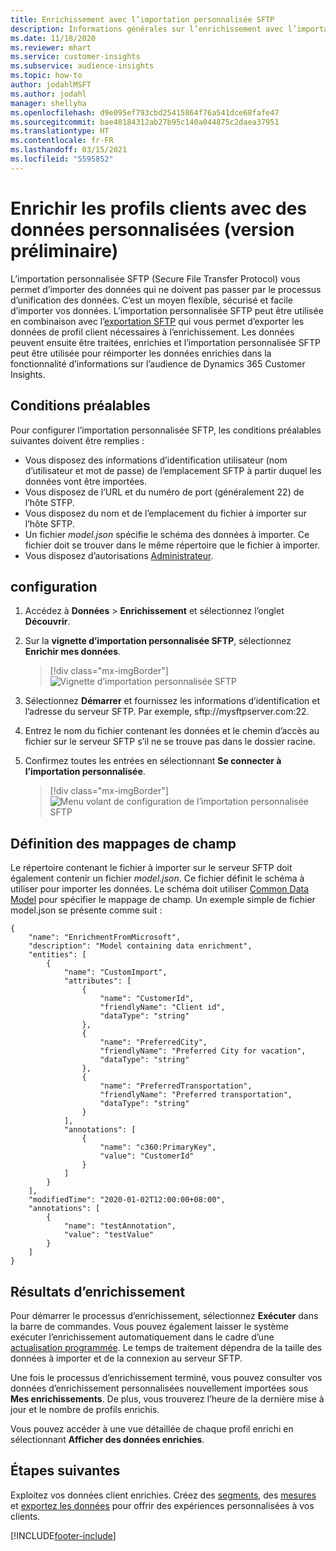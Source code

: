 ```yaml
---
title: Enrichissement avec l’importation personnalisée SFTP
description: Informations générales sur l’enrichissement avec l’importation personnalisée SFTP.
ms.date: 11/18/2020
ms.reviewer: mhart
ms.service: customer-insights
ms.subservice: audience-insights
ms.topic: how-to
author: jodahlMSFT
ms.author: jodahl
manager: shellyha
ms.openlocfilehash: d9e095ef793cbd25415864f76a541dce68fafe47
ms.sourcegitcommit: bae40184312ab27b95c140a044875c2daea37951
ms.translationtype: HT
ms.contentlocale: fr-FR
ms.lasthandoff: 03/15/2021
ms.locfileid: "5595852"
---
```

# <a name="enrich-customer-profiles-with-custom-data-preview"></a>Enrichir les profils clients avec des données personnalisées (version préliminaire)

L’importation personnalisée SFTP (Secure File Transfer Protocol) vous permet d’importer des données qui ne doivent pas passer par le processus d’unification des données. C’est un moyen flexible, sécurisé et facile d’importer vos données. L’importation personnalisée SFTP peut être utilisée en combinaison avec l’[exportation SFTP](export-sftp.md) qui vous permet d’exporter les données de profil client nécessaires à l’enrichissement. Les données peuvent ensuite être traitées, enrichies et l’importation personnalisée SFTP peut être utilisée pour réimporter les données enrichies dans la fonctionnalité d’informations sur l’audience de Dynamics 365 Customer Insights.

## <a name="prerequisites"></a>Conditions préalables

Pour configurer l’importation personnalisée SFTP, les conditions préalables suivantes doivent être remplies :

- Vous disposez des informations d’identification utilisateur (nom d’utilisateur et mot de passe) de l’emplacement SFTP à partir duquel les données vont être importées.
- Vous disposez de l’URL et du numéro de port (généralement 22) de l’hôte STFP.
- Vous disposez du nom et de l’emplacement du fichier à importer sur l’hôte SFTP.
- Un fichier *model.json* spécifie le schéma des données à importer. Ce fichier doit se trouver dans le même répertoire que le fichier à importer.
- Vous disposez d’autorisations [Administrateur](permissions.md#administrator).

## <a name="configuration"></a>configuration

1. Accédez à **Données** > **Enrichissement** et sélectionnez l’onglet **Découvrir**.

1. Sur la **vignette d’importation personnalisée SFTP**, sélectionnez **Enrichir mes données**.

   > [!div class="mx-imgBorder"]
   > ![Vignette d’importation personnalisée SFTP](media/SFTP_Custom_Import_tile.png "Vignette d’importation personnalisée SFTP")

1. Sélectionnez **Démarrer** et fournissez les informations d’identification et l’adresse du serveur SFTP. Par exemple, sftp://mysftpserver.com:22.

1. Entrez le nom du fichier contenant les données et le chemin d’accès au fichier sur le serveur SFTP s’il ne se trouve pas dans le dossier racine.

1. Confirmez toutes les entrées en sélectionnant **Se connecter à l’importation personnalisée**.

   > [!div class="mx-imgBorder"]
   > ![Menu volant de configuration de l’importation personnalisée SFTP](media/SFTP_Custom_Import_Configuration_flyout.png "Menu volant de configuration de l’importation personnalisée SFTP")

## <a name="defining-field-mappings"></a>Définition des mappages de champ 

Le répertoire contenant le fichier à importer sur le serveur SFTP doit également contenir un fichier *model.json*. Ce fichier définit le schéma à utiliser pour importer les données. Le schéma doit utiliser [Common Data Model](/common-data-model/) pour spécifier le mappage de champ. Un exemple simple de fichier model.json se présente comme suit :

```
{
    "name": "EnrichmentFromMicrosoft",
    "description": "Model containing data enrichment",
    "entities": [
        {
            "name": "CustomImport",
            "attributes": [
                {
                    "name": "CustomerId",
                    "friendlyName": "Client id",
                    "dataType": "string"
                },
                {
                    "name": "PreferredCity",
                    "friendlyName": "Preferred City for vacation",
                    "dataType": "string"
                },
                {
                    "name": "PreferredTransportation",
                    "friendlyName": "Preferred transportation",
                    "dataType": "string"
                }
            ],
            "annotations": [
                {
                    "name": "c360:PrimaryKey",
                    "value": "CustomerId"
                }
            ]
        }
    ],
    "modifiedTime": "2020-01-02T12:00:00+08:00",
    "annotations": [
        {
            "name": "testAnnotation",
            "value": "testValue"
        }
    ]
}
```

## <a name="enrichment-results"></a>Résultats d’enrichissement

Pour démarrer le processus d’enrichissement, sélectionnez **Exécuter** dans la barre de commandes. Vous pouvez également laisser le système exécuter l’enrichissement automatiquement dans le cadre d’une [actualisation programmée](system.md#schedule-tab). Le temps de traitement dépendra de la taille des données à importer et de la connexion au serveur SFTP.

Une fois le processus d’enrichissement terminé, vous pouvez consulter vos données d’enrichissement personnalisées nouvellement importées sous **Mes enrichissements**. De plus, vous trouverez l’heure de la dernière mise à jour et le nombre de profils enrichis.

Vous pouvez accéder à une vue détaillée de chaque profil enrichi en sélectionnant **Afficher des données enrichies**.

## <a name="next-steps"></a>Étapes suivantes

Exploitez vos données client enrichies. Créez des [segments](segments.md), des [mesures](measures.md) et [exportez les données](export-destinations.md) pour offrir des expériences personnalisées à vos clients.




[!INCLUDE[footer-include](../includes/footer-banner.md)]